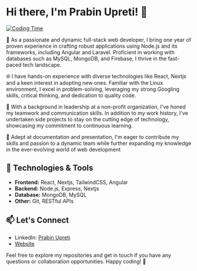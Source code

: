 # Hi there, I'm Prabin Upreti! 👋

[![Coding Time](https://wakatime.com/badge/user/0909edbf-7706-45ed-bf9e-d8a2f4a21f28.svg)](https://wakatime.com/@0909edbf-7706-45ed-bf9e-d8a2f4a21f28)

🚀 As a passionate and dynamic full-stack web developer, I bring one year of proven experience in crafting robust applications using Node.js and its frameworks, including Angular and Laravel. Proficient in working with databases such as MySQL, MongoDB, and Firebase, I thrive in the fast-paced tech landscape.

🌐 I have hands-on experience with diverse technologies like React, Nextjs and a keen interest in adopting new ones. Familiar with the Linux environment, I excel in problem-solving, leveraging my strong Googling skills, critical thinking, and dedication to quality code.

👥 With a background in leadership at a non-profit organization, I've honed my teamwork and communication skills. In addition to my work history, I've undertaken side projects to stay on the cutting edge of technology, showcasing my commitment to continuous learning.

📄 Adept at documentation and presentation, I'm eager to contribute my skills and passion to a dynamic team while further expanding my knowledge in the ever-evolving world of web development

## 🔧 Technologies & Tools
- **Frontend:** React, Nextjs, TailwindCSS, Angular
- **Backend:** Node.js, Express, Nextjs
- **Database:** MongoDB, MySQL
- **Other:** Git, RESTful APIs

## 📫 Let's Connect
- LinkedIn: [Prabin Upreti](https://www.linkedin.com/in/prabinrajupreti/)
- [Website](https://prabinrajupreti.com.np)

Feel free to explore my repositories and get in touch if you have any questions or collaboration opportunities. Happy coding! 🚀
